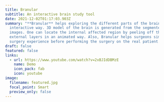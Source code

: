 ```yaml
---
title: Branular
subtitle: An interactive brain study tool
date: 2021-12-02T01:17:03.903Z
summary: "**Branular** helps exploring the different parts of the brain in an
  interactive way. 3D model of the brain is generated from the segmented MRI
  images. One can locate the internal affected region by peeling off the
  external layers in an animated way. Also, Branular helps surgeons simulate the
  surgery experience before performing the surgery on the real patient."
draft: false
featured: false
links:
  - url: https://www.youtube.com/watch?v=2xBJIdDBMzE
    name: Demo
    icon_pack: fab
    icon: youtube
image:
  filename: featured.jpg
  focal_point: Smart
  preview_only: false
---
```

